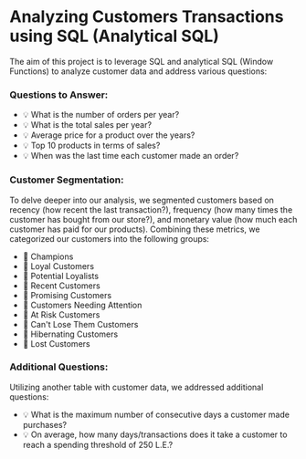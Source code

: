 # Analyzing Customers Transactions using SQL (Analytical SQL)

The aim of this project is to leverage SQL and analytical SQL (Window Functions) to analyze customer data and address various questions:

### Questions to Answer:
- 💡 What is the number of orders per year?
- 💡 What is the total sales per year?
- 💡 Average price for a product over the years?
- 💡 Top 10 products in terms of sales?
- 💡 When was the last time each customer made an order?

### Customer Segmentation:
To delve deeper into our analysis, we segmented customers based on recency (how recent the last transaction?), frequency (how many times the customer has bought from our store?), and monetary value (how much each customer has paid for our products). Combining these metrics, we categorized our customers into the following groups:
- 🎯 Champions
- 🎯 Loyal Customers
- 🎯 Potential Loyalists
- 🎯 Recent Customers
- 🎯 Promising Customers
- 🎯 Customers Needing Attention
- 🎯 At Risk Customers
- 🎯 Can't Lose Them Customers
- 🎯 Hibernating Customers
- 🎯 Lost Customers

### Additional Questions:
Utilizing another table with customer data, we addressed additional questions:
- 💡 What is the maximum number of consecutive days a customer made purchases?
- 💡 On average, how many days/transactions does it take a customer to reach a spending threshold of 250 L.E.?


